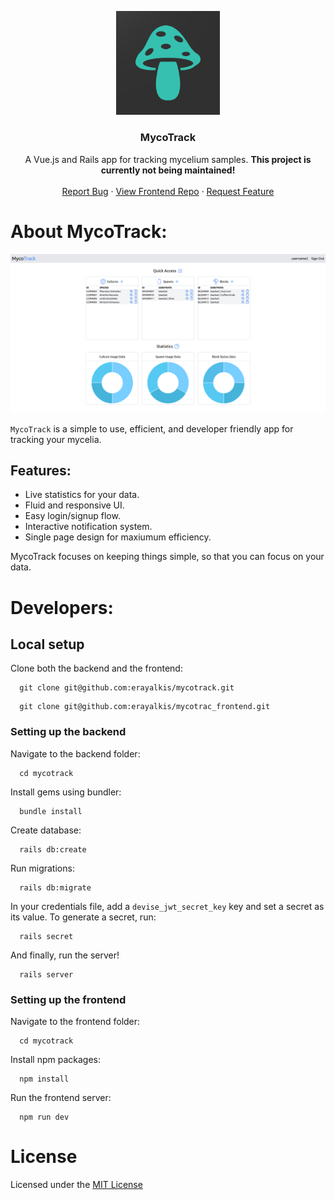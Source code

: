 <p align="center" width="100%">
    <img width="33%" src="./logo.png">
</p>

<h3 align="center">MycoTrack</h3>

  <p align="center">
    A Vue.js and Rails app for tracking mycelium samples.
    <strong>This project is currently not being maintained!</strong>
    <br />
    <br />
    <a href="https://github.com/erayalkis/mycotrack/issues">Report Bug</a>
    ·
    <a href="https://github.com/erayalkis/mycotrack_frontend">View Frontend Repo</a>
    ·
    <a href="https://github.com/erayalkis/mycotrack/issues">Request Feature</a>
  </p>

# About MycoTrack:

<img src="./screenshot01.png" />

<br />

`MycoTrack` is a simple to use, efficient, and developer friendly app for tracking your mycelia.

## Features:

- Live statistics for your data.
- Fluid and responsive UI.
- Easy login/signup flow.
- Interactive notification system.
- Single page design for maxiumum efficiency.

MycoTrack focuses on keeping things simple, so that you can focus on your data.

# Developers:

## Local setup

Clone both the backend and the frontend:

```
  git clone git@github.com:erayalkis/mycotrack.git
```

```
  git clone git@github.com:erayalkis/mycotrac_frontend.git
```

### Setting up the backend

Navigate to the backend folder:

```
  cd mycotrack
```

Install gems using bundler:

```
  bundle install
```

Create database:

```
  rails db:create
```

Run migrations:

```
  rails db:migrate
```

In your credentials file, add a `devise_jwt_secret_key` key and set a secret as its value.
To generate a secret, run:

```
  rails secret
```

And finally, run the server!

```
  rails server
```

### Setting up the frontend

Navigate to the frontend folder:

```
  cd mycotrack
```

Install npm packages:

```
  npm install
```

Run the frontend server:

```
  npm run dev
```

# License

Licensed under the [MIT License](https://github.com/erayalkis/mycotrack/blob/main/LICENSE)
